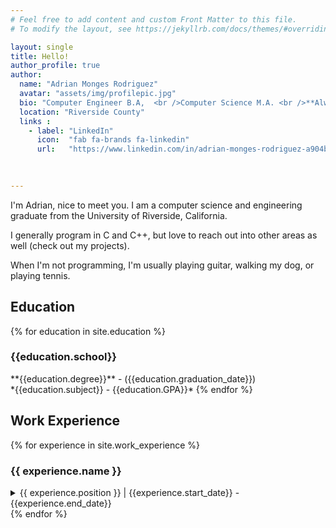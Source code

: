 ```yaml
---
# Feel free to add content and custom Front Matter to this file.
# To modify the layout, see https://jekyllrb.com/docs/themes/#overriding-theme-defaults

layout: single
title: Hello!
author_profile: true
author:  
  name: "Adrian Monges Rodriguez"
  avatar: "assets/img/profilepic.jpg"
  bio: "Computer Engineer B.A,  <br />Computer Science M.A. <br />**Always building cool stuff**"
  location: "Riverside County"
  links :
    - label: "LinkedIn"
      icon:  "fab fa-brands fa-linkedin"
      url:   "https://www.linkedin.com/in/adrian-monges-rodriguez-a904b0163/" 
            

     
---
```

I'm Adrian, nice to meet you. I am a computer science and engineering graduate from the University of Riverside, California.

I generally program in C and C++, but love to reach out into other areas as well (check out my projects).
  
When I'm not programming, I'm usually playing guitar, walking my dog, or playing tennis.


## Education

{% for education in site.education %}
<h3> {{education.school}} </h3>
**{{education.degree}}** - ({{education.graduation_date}}) <br/> 
*{{education.subject}} - {{education.GPA}}*
{% endfor %}

## Work Experience
{% for experience in site.work_experience %}
### {{ experience.name }}  
  <details>
  <summary>
  {{ experience.position }} | {{experience.start_date}} - {{experience.end_date}} </summary>
 <p>{{ experience.content | markdownify }}</p>
  </details>
{% endfor %}
